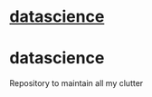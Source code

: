 # [datascience](https://github.com/wiredtoserve/datascience)

# datascience
Repository to maintain all my clutter
